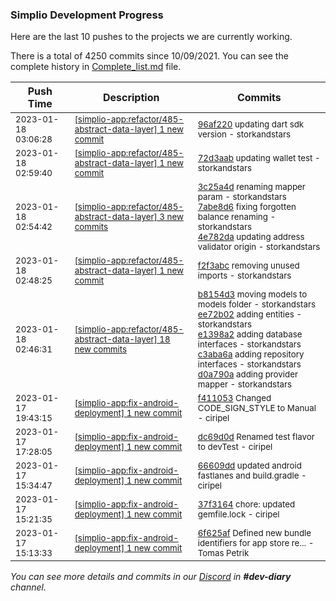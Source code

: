 
### Simplio Development Progress

Here are the last 10 pushes to the projects we are currently working.

There is a total of 4250 commits since 10/09/2021. You can see the complete history in
 [Complete_list.md](Complete_list.md) file.

| Push Time | Description | Commits |
| --- | --- | --- |
| <sub>2023-01-18 03:06:28</sub> | <sub>[[simplio-app:refactor/485\-abstract\-data\-layer] 1 new commit](https://github.com/SimplioOfficial/simplio-app/commit/96af220826630dc7ea19119c1ebf6a0264ed2ef7)</sub> | <sub>[96af220](https://github.com/SimplioOfficial/simplio-app/commit/96af220826630dc7ea19119c1ebf6a0264ed2ef7) updating dart sdk version - storkandstars</sub> |
| <sub>2023-01-18 02:59:40</sub> | <sub>[[simplio-app:refactor/485\-abstract\-data\-layer] 1 new commit](https://github.com/SimplioOfficial/simplio-app/commit/72d3aab13d58df246d73635eb164a01a07a7bcc2)</sub> | <sub>[72d3aab](https://github.com/SimplioOfficial/simplio-app/commit/72d3aab13d58df246d73635eb164a01a07a7bcc2) updating wallet test - storkandstars</sub> |
| <sub>2023-01-18 02:54:42</sub> | <sub>[[simplio-app:refactor/485\-abstract\-data\-layer] 3 new commits](https://github.com/SimplioOfficial/simplio-app/compare/f2f3abc01da5...4e782da56d94)</sub> | <sub>[3c25a4d](https://github.com/SimplioOfficial/simplio-app/commit/3c25a4dbbcddf499d5c5209b9aada798d38411ff) renaming mapper param - storkandstars<br>[7abe8d6](https://github.com/SimplioOfficial/simplio-app/commit/7abe8d6751c9bc2914d99790b39731dd3c18c443) fixing forgotten balance renaming - storkandstars<br>[4e782da](https://github.com/SimplioOfficial/simplio-app/commit/4e782da56d945ca2c8254155517d68eac4cfb420) updating address validator origin - storkandstars</sub> |
| <sub>2023-01-18 02:48:25</sub> | <sub>[[simplio-app:refactor/485\-abstract\-data\-layer] 1 new commit](https://github.com/SimplioOfficial/simplio-app/commit/f2f3abc01da5161244d33ae39b2b99935af2a89a)</sub> | <sub>[f2f3abc](https://github.com/SimplioOfficial/simplio-app/commit/f2f3abc01da5161244d33ae39b2b99935af2a89a) removing unused imports - storkandstars</sub> |
| <sub>2023-01-18 02:46:31</sub> | <sub>[[simplio-app:refactor/485\-abstract\-data\-layer] 18 new commits](https://github.com/SimplioOfficial/simplio-app/compare/95cfed4a28b2...f65087a33f8b)</sub> | <sub>[b8154d3](https://github.com/SimplioOfficial/simplio-app/commit/b8154d39bc3056b0cb93ff0d1aeba6fdc0e90e90) moving models to models folder - storkandstars<br>[ee72b02](https://github.com/SimplioOfficial/simplio-app/commit/ee72b02ea44849f02e299a1a1275cfab7224aa0d) adding entities - storkandstars<br>[e1398a2](https://github.com/SimplioOfficial/simplio-app/commit/e1398a264ed7f17bd2fba473a80b0ae90daa776a) adding database interfaces - storkandstars<br>[c3aba6a](https://github.com/SimplioOfficial/simplio-app/commit/c3aba6aed2a8d58c39e9fa66e9509e1351e6024c) adding repository interfaces - storkandstars<br>[d0a790a](https://github.com/SimplioOfficial/simplio-app/commit/d0a790a55676056d90de3cec5fb08e353d2a7103) adding provider mapper - storkandstars</sub> |
| <sub>2023-01-17 19:43:15</sub> | <sub>[[simplio-app:fix\-android\-deployment] 1 new commit](https://github.com/SimplioOfficial/simplio-app/commit/f411053b99d0cff2b394fd765d9fec030766dad1)</sub> | <sub>[f411053](https://github.com/SimplioOfficial/simplio-app/commit/f411053b99d0cff2b394fd765d9fec030766dad1) Changed CODE_SIGN_STYLE to Manual - ciripel</sub> |
| <sub>2023-01-17 17:28:05</sub> | <sub>[[simplio-app:fix\-android\-deployment] 1 new commit](https://github.com/SimplioOfficial/simplio-app/commit/dc69d0d8037551805c93bdd461a4b12f79149e9c)</sub> | <sub>[dc69d0d](https://github.com/SimplioOfficial/simplio-app/commit/dc69d0d8037551805c93bdd461a4b12f79149e9c) Renamed test flavor to devTest - ciripel</sub> |
| <sub>2023-01-17 15:34:47</sub> | <sub>[[simplio-app:fix\-android\-deployment] 1 new commit](https://github.com/SimplioOfficial/simplio-app/commit/66609dd4e5bcc3996f95fa0edbeb6b1dcc4c39ef)</sub> | <sub>[66609dd](https://github.com/SimplioOfficial/simplio-app/commit/66609dd4e5bcc3996f95fa0edbeb6b1dcc4c39ef) updated android fastlanes and build.gradle - ciripel</sub> |
| <sub>2023-01-17 15:21:35</sub> | <sub>[[simplio-app:fix\-android\-deployment] 1 new commit](https://github.com/SimplioOfficial/simplio-app/commit/37f3164beb976e191c93f489b6035535cd4c7bbe)</sub> | <sub>[37f3164](https://github.com/SimplioOfficial/simplio-app/commit/37f3164beb976e191c93f489b6035535cd4c7bbe) chore: updated gemfile.lock - ciripel</sub> |
| <sub>2023-01-17 15:13:33</sub> | <sub>[[simplio-app:fix\-android\-deployment] 1 new commit](https://github.com/SimplioOfficial/simplio-app/commit/6f625af4b1347f0042ea4a86b3771bc002d68f18)</sub> | <sub>[6f625af](https://github.com/SimplioOfficial/simplio-app/commit/6f625af4b1347f0042ea4a86b3771bc002d68f18) Defined new bundle identifiers for app store re... - Tomas Petrik</sub> |

_You can see more details and commits in our [Discord](https://discord.gg/aKhjuwZmdP) in **#dev-diary** channel._
